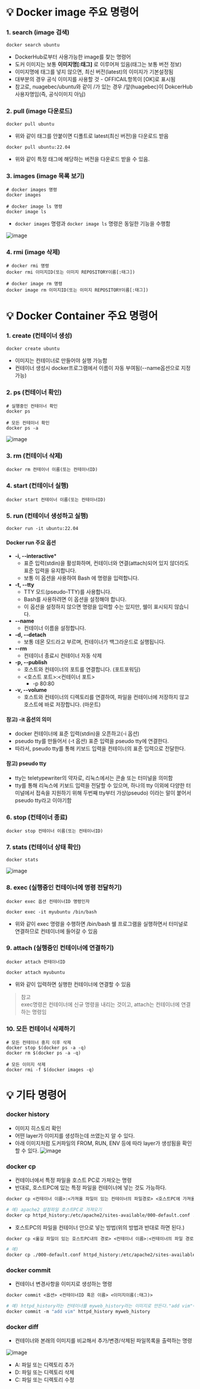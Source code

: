# 💡 Docker image 주요 명령어
### 1. search (image 검색)
```
docker search ubuntu
```
- DockerHub로부터 사용가능한 image를 찾는 명령어
- 도커 이미지는 보통 **이미지명[:태그]** 로 이루어져 있음(태그는 보통 버전 정보)
- 이미지명에 태그를 넣지 않으면, 최신 버전(latest)의 이미지가 기본설정됨
- 대부분의 경우 공식 이미지를 사용할 것 - OFFICAIL항목이 [OK]로 표시됨
- 참고로, nuagebec/ubuntu와 같이 /가 있는 경우 /앞(huagebec)이 DokcerHub사용자명임(즉, 공식이미지 아님)

### 2. pull (image 다운로드)
```
docker pull ubuntu
```
- 위와 같이 태그를 안붙이면 디폴트로 latest(최신 버전)을 다운로드 받음
```
docker pull ubuntu:22.04
```
- 위와 같이 특정 태그에 해당하는 버전을 다운로드 받을 수 있음.

### 3. images (image 목록 보기)
```
# docker images 명령
docker images

# docker image ls 명령
docker image ls
```
- `docker images` 명령과 `docker image ls` 명령은 동일한 기능을 수행함

![image](https://github.com/shin-je-woo/TIL/assets/39439576/0317f867-5f72-473c-a0f4-f6397c8970e3)

### 4. rmi (image 삭제)
```
# docker rmi 명령
docker rmi 이미지ID(또는 이미지 REPOSITORY이름[:태그])

# docker image rm 명령
docker image rm 이미지ID(또는 이미지 REPOSITORY이름[:태그])
```

# 💡 Docker Container 주요 명령어
### 1. create (컨테이너 생성)
```
docker create ubuntu
```
- 이미지는 컨테이너로 만들어야 실행 가능함
- 컨테이너 생성시 docker프로그램에서 이름이 자동 부여됨(--name옵션으로 지정 가능)

### 2. ps (컨테이너 확인)
```
# 실행중인 컨테이너 확인
docker ps

# 모든 컨테이너 확인
docker ps -a
```
![image](https://github.com/shin-je-woo/TIL/assets/39439576/dd4baf22-0f6d-405e-98b5-d86adf73e1e0)


### 3. rm (컨테이너 삭제)
```
docker rm 컨테이너 이름(또는 컨테이너ID)
```

### 4. start (컨테이너 실행)
```
docker start 컨테이너 이름(또는 컨테이너ID)
```

### 5. run (컨테이너 생성하고 실행)
```
docker run -it ubuntu:22.04
```
#### Docker run 주요 옵션
- **-i, --interactive***
  - 표준 입력(stdin)을 활성화하며, 컨테이너와 연결(attach)되어 있지 않더라도 표준 입력을 유지합니다.
  - 보통 이 옵션을 사용하여 Bash 에 명령을 입력합니다.
- **-t, --tty**
  - TTY 모드(pseudo-TTY)를 사용합니다.
  - Bash를 사용하려면 이 옵션을 설정해야 합니다.
  - 이 옵션을 설정하지 않으면 명령을 입력할 수는 있지만, 쉘이 표시되지 않습니다.
- **--name**
  - 컨테이너 이름을 설정합니다.
- **-d, --detach**
  - 보통 데몬 모드라고 부르며, 컨테이너가 백그라운드로 실행됩니다.
- **--rm**
  - 컨테이너 종료시 컨테이너 자동 삭제
- **-p, --publish**
  - 호스트와 컨테이너의 포트를 연결합니다. (포트포워딩)
  - <호스트 포트>:<컨테이너 포트>
    - -p 80:80
- **-v, --volume**
  - 호스트와 컨테이너의 디렉토리를 연결하여, 파일을 컨테이너에 저장하지 않고 호스트에 바로 저장합니다. (마운트)

#### 참고) -it 옵션의 의미
- docker 컨테이너에 표준 입력(stdin)을 오픈하고(-i 옵션)
- pseudo tty를 만들어서 (-t 옵션) 표준 입력을 pseudo tty에 연결한다.
- 따라서, pseudo tty를 통해 키보드 입력을 컨테이너의 표준 입력으로 전달한다.

#### 참고) pseudo tty
- tty는 teletypewriter의 약자로, 리눅스에서는 콘솔 또는 터미널을 의미함
- tty를 통해 리눅스에 키보드 입력을 전달할 수 있으며, 하나의 tty 이외에 다양한 터미널에서 접속을 지원하기 위해 두번째 tty부터 가상(pseudo) 이라는 말이 붙어서 pseudo tty라고 이야기함

### 6. stop (컨테이너 종료)
```
docker stop 컨테이너 이름(또는 컨테이너ID)
```

### 7. stats (컨테이너 상태 확인)
```
docker stats
```
![image](https://github.com/shin-je-woo/TIL/assets/39439576/2d646497-4ff3-4cc5-bd9d-f0209e7939a3)

### 8. exec (실행중인 컨테이너에 명령 전달하기)
```
docker exec 옵션 컨테이너ID 명령인자
```
```
docker exec -it myubuntu /bin/bash
```
- 위와 같이 exec 명령을 수행하면 /bin/bash 쉘 프로그램을 실행하면서 터미널로 연결하므로 컨테이너에 들어갈 수 있음

### 9. attach (실행중인 컨테이너에 연결하기)
```
docker attach 컨테이너ID
```
```
docker attach myubuntu
```
- 위와 같이 입력하면 실행한 컨테이너에 연결할 수 있음

> 참고  
> exec명령은 컨테이너에 신규 명령을 내리는 것이고, attach는 컨테이너에 연결하는 명령임

### 10. 모든 컨테이너 삭제하기
```
# 모든 컨테이너 중지 이후 삭제
docker stop $(docker ps -a -q)
docker rm $(docker ps -a -q)

# 모든 이미지 삭제
docker rmi -f $(docker images -q)
```

# 💡 기타 명령어
### docker history
- 이미지 히스토리 확인
- 어떤 layer가 이미지를 생성하는데 쓰였는지 알 수 있다.
- 아래 이미지처럼 도커파일의 FROM, RUN, ENV 등에 따라 layer가 생성됨을 확인할 수 있다.
![image](https://github.com/shin-je-woo/TIL/assets/39439576/238f3839-fe9c-4db9-a0c0-fc47098f122a)

### docker cp
- 컨테이너에서 특정 파일을 호스트 PC로 가져오는 명령
- 반대로, 호스트PC에 있는 특정 파일을 컨테이너에 넣는 것도 가능하다.
```Dockerfile
docker cp <컨테이너 이름>:<가져올 파일이 있는 컨테이너의 파일경로> <호스트PC에 가져올 위치>

# 예) apache2 설정파일 호스트PC로 가져오기
docker cp httpd_history:/etc/apache2/sites-available/000-default.conf ./
```

- 호스트PC의 파일을 컨테이너 안으로 넣는 방법(위의 방법과 반대로 하면 된다.)
```Dockerfile
docker cp <옮길 파일이 있는 호스트PC내의 경로> <컨테이너 이름>:<컨테이너의 파일 경로>

# 예)
docker cp ./000-default.conf httpd_history:/etc/apache2/sites-available/000-default.conf
```

### docker commit
- 컨테이너 변경사항을 이미지로 생성하는 명령
```Dockerfile
docker commit <옵션> <컨테이너ID 혹은 이름> <이미지이름(:태그)>

# 예) httpd_history라는 컨테이너를 myweb_history라는 이미지로 만든다."add vim"이라는 메시지와 함께(-m 옵션)
docker commit -m "add vim" httpd_history myweb_history
```

### docker diff
- 컨테이너와 본래의 이미지를 비교해서 추가/변경/삭제된 파일목록을 출력하는 명령

![image](https://github.com/shin-je-woo/TIL/assets/39439576/4f6b9e7b-5283-478b-b070-96e51c1afc62)

- A: 파일 또는 디렉토리 추가
- D: 파일 또는 디렉토리 삭제
- C: 파일 또는 디렉토리 수정

